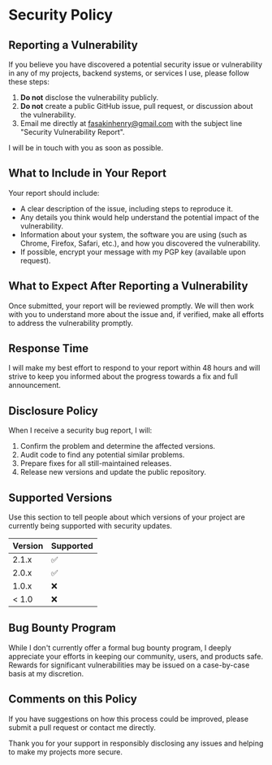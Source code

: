 # Security Policy

## Reporting a Vulnerability

If you believe you have discovered a potential security issue or vulnerability in any of my projects, backend systems, or services I use, please follow these steps:

1. **Do not** disclose the vulnerability publicly.
2. **Do not** create a public GitHub issue, pull request, or discussion about the vulnerability.
3. Email me directly at [fasakinhenry@gmail.com](mailto:fasakinhenry@gmail.com) with the subject line "Security Vulnerability Report".

I will be in touch with you as soon as possible.

## What to Include in Your Report

Your report should include:

* A clear description of the issue, including steps to reproduce it.
* Any details you think would help understand the potential impact of the vulnerability.
* Information about your system, the software you are using (such as Chrome, Firefox, Safari, etc.), and how you discovered the vulnerability.
* If possible, encrypt your message with my PGP key (available upon request).

## What to Expect After Reporting a Vulnerability

Once submitted, your report will be reviewed promptly. We will then work with you to understand more about the issue and, if verified, make all efforts to address the vulnerability promptly.

## Response Time

I will make my best effort to respond to your report within 48 hours and will strive to keep you informed about the progress towards a fix and full announcement.

## Disclosure Policy

When I receive a security bug report, I will:

1. Confirm the problem and determine the affected versions.
2. Audit code to find any potential similar problems.
3. Prepare fixes for all still-maintained releases.
4. Release new versions and update the public repository.

## Supported Versions

Use this section to tell people about which versions of your project are currently being supported with security updates.

| Version | Supported          |
| ------- | ------------------ |
| 2.1.x   | :white_check_mark: |
| 2.0.x   | :white_check_mark: |
| 1.0.x   | :x:                |
| < 1.0   | :x:                |

## Bug Bounty Program

While I don't currently offer a formal bug bounty program, I deeply appreciate your efforts in keeping our community, users, and products safe. Rewards for significant vulnerabilities may be issued on a case-by-case basis at my discretion.

## Comments on this Policy

If you have suggestions on how this process could be improved, please submit a pull request or contact me directly.

Thank you for your support in responsibly disclosing any issues and helping to make my projects more secure.
